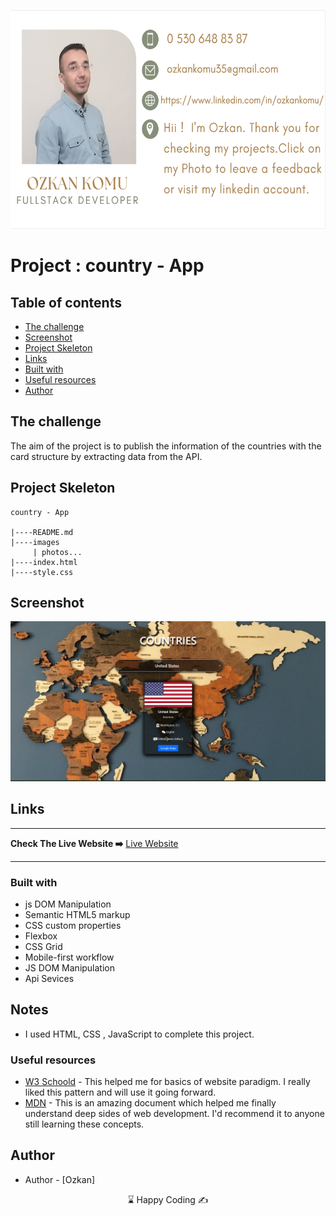<p align="left">
<a href="https://www.linkedin.com/in/ozkankomu/" target="_blank"><img src="photo1.png" alt="screenshot" width=680px height=350px></a>
</p>




# Project : country - App
## Table of contents

  - [The challenge](#the-challenge)
  - [Screenshot](#screenshot)
  - [Project Skeleton ](#project-skeleton)
  - [Links](#links)
  - [Built with](#built-with)
  - [Useful resources](#useful-resources)
- [Author](#author)



## The challenge
The aim of the project is to publish the information of the countries with the card structure by extracting data from the API.


## Project Skeleton 

```
country - App

|----README.md                   
|----images      
     | photos...
|----index.html  
|----style.css   

```

## Screenshot
<p align="center">
<a href="https://ozkankomu.github.io/country-app/"><img src="screenShot.jpg" alt="screenshot" target=_blanked></a>
</p>



## Links
<hr>
<b>Check The Live Website ➡️</b> <a href="https://ozkankomu.github.io/country-app/">Live Website</a>
<hr>

### Built with
- js DOM Manipulation
- Semantic HTML5 markup
- CSS custom properties
- Flexbox
- CSS Grid
- Mobile-first workflow
- JS DOM Manipulation	
- Api Sevices


## Notes

- I used HTML, CSS , JavaScript to complete this project.

### Useful resources

- [W3 Schoold](https://www.w3schools.com/) - This helped me for basics of website paradigm. I really liked this pattern and will use it going forward.
- [MDN](https://developer.mozilla.org/en-US/) - This is an amazing document which helped me finally understand deep sides of web development. I'd recommend it to anyone still learning these concepts.






## Author

- Author - [Ozkan]

<center> &#8987; Happy Coding  &#9997; </center>
